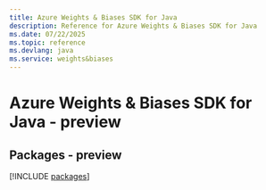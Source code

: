 ```yaml
---
title: Azure Weights & Biases SDK for Java
description: Reference for Azure Weights & Biases SDK for Java
ms.date: 07/22/2025
ms.topic: reference
ms.devlang: java
ms.service: weights&biases
---
```

# Azure Weights & Biases SDK for Java - preview
## Packages - preview
[!INCLUDE [packages](weights-&-biases-index.md)]